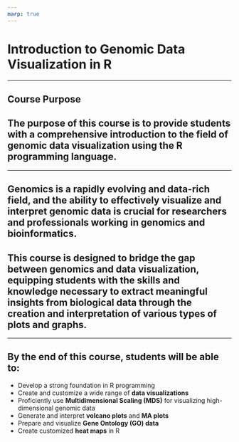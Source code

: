 ```yaml
---
marp: true
---
```

# Introduction to Genomic Data Visualization in R

---
## Course Purpose

## The purpose of this course is to provide students with a comprehensive introduction to the field of genomic data visualization using the R programming language.

---

## Genomics is a rapidly evolving and data-rich field, and the ability to effectively visualize and interpret genomic data is crucial for researchers and professionals working in genomics and bioinformatics.

## This course is designed to bridge the gap between genomics and data visualization, equipping students with the skills and knowledge necessary to extract meaningful insights from biological data through the creation and interpretation of various types of plots and graphs.

---

## By the end of this course, students will be able to:

- Develop a strong foundation in R programming
- Create and customize a wide range of **data visualizations**
- Proficiently use **Multidimensional Scaling (MDS)** for visualizing high-dimensional genomic data
- Generate and interpret **volcano plots** and **MA plots**
- Prepare and visualize **Gene Ontology (GO) data**
- Create customized **heat maps** in R


